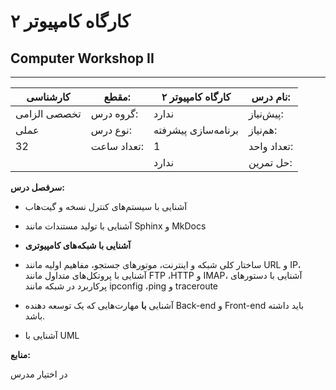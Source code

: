# کارگاه کامپیوتر ۲
## Computer Workshop II
_______________________________________________________________________________
| کارشناسی     | مقطع:       | کارگاه کامپیوتر ۲   | نام درس:    |
| ------------ | ----------- | ------------------- | ----------- |
| تخصصی الزامی | گروه درس:   | ندارد               | پیش‌نیاز:   |
| عملی         | نوع درس:    | برنامه‌سازی پیشرفته | هم‌نیاز:    |
| 32           | تعداد ساعت: | 1                   | تعداد واحد: |
|              |             |  ندارد              | حل تمرین:   |

**سرفصل درس:**

- آشنایی با سیستم‌های کنترل نسخه و گیت‌هاب

- آشنایی با تولید مستندات مانند Sphinx و MkDocs

- **آشنایی با شبکه‌های کامپیوتری**

- ساختار کلی شبکه و اینترنت، موتورهای جستجو، مفاهیم اولیه مانند URL و IP، آشنایی با پروتکل‌های متداول مانند FTP ،HTTP و IMAP، آشنایی با دستورهای پرکاربرد در شبکه مانند ipconfig ،ping و traceroute

- آشنایی **با** مهارت‌هایی که یک توسعه دهنده Back-end‌ و Front-end باید داشته باشد.

- آشنایی با UML


**منابع:**

در اختیار مدرس
